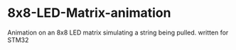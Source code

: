 # 8x8-LED-Matrix-animation
Animation on an 8x8 LED matrix simulating a string being pulled. written for STM32
